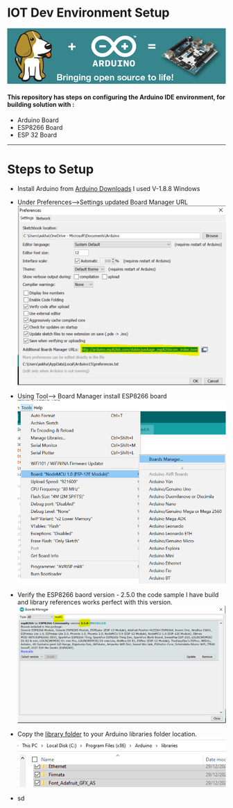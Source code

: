 # IOT Dev Environment Setup
![Arduino](https://github.com/khanasif1/IOT-Dev-Environment-Setup/blob/main/images/Banner7_Arduino.png)
#### This repository has steps on configuring the Arduino IDE environment, for building solution with :
* Arduino Board
* ESP8266 Board
* ESP 32 Board
  
<hr/>

# Steps to Setup
* Install Arduino from [Arduino Downloads](https://www.arduino.cc/en/Main/OldSoftwareReleases#00xx) I used V-1.8.8 Windows
* Under Preferences-->Settings updated Board Manager URL 
![Arduino](https://github.com/khanasif1/IOT-Dev-Environment-Setup/blob/main/images/ESP8266JsonUrl.PNG)

* Using Tool--> Board Manager install ESP8266 board
![Arduino](https://github.com/khanasif1/IOT-Dev-Environment-Setup/blob/main/images/AddBoard.PNG)

* Verify the ESP8266 baord version - 2.5.0 the code sample I have build and library references works perfect with this version.
![Arduino](https://github.com/khanasif1/IOT-Dev-Environment-Setup/blob/main/images/Esp8266BoardVersion.PNG)

* Copy the [library folder](https://github.com/khanasif1/IOT-Dev-Environment-Setup/blob/main/images/CopyLibraryFoldertoThis.PNG) to your Arduino libraries folder location.
![Arduino](https://github.com/khanasif1/IOT-Dev-Environment-Setup/blob/main/images/CopyLibraryFoldertoThis.PNG)

* sd